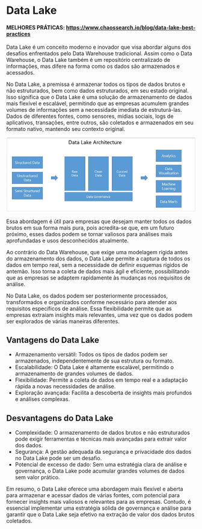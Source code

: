 # Data Lake

#### MELHORES PRÁTICAS: https://www.chaossearch.io/blog/data-lake-best-practices

Data Lake é um conceito moderno e inovador que visa abordar alguns dos desafios enfrentados pelo Data Warehouse tradicional. Assim como o Data Warehouse,
o Data Lake também é um repositório centralizado de informações, mas difere na forma como os dados são armazenados e acessados.

No Data Lake, a premissa é armazenar todos os tipos de dados brutos e não estruturados, bem como dados estruturados, em seu estado original.
Isso significa que o Data Lake é uma solução de armazenamento de dados mais flexível e escalável, permitindo que as empresas acumulem grandes
volumes de informações sem a necessidade imediata de estruturá-las. Dados de diferentes fontes, como sensores, mídias sociais, logs de aplicativos,
transações, entre outros, são coletados e armazenados em seu formato nativo, mantendo seu contexto original.

![Arquitetura Data Lake](../images/arquitetura_data_lake.png 'Arquitetura Data Lake')

Essa abordagem é útil para empresas que desejam manter todos os dados brutos em sua forma mais pura, pois acredita-se que, em um futuro próximo,
esses dados podem se tornar valiosos para análises mais aprofundadas e usos desconhecidos atualmente.

Ao contrário do Data Warehouse, que exige uma modelagem rígida antes do armazenamento dos dados, o Data Lake permite a captura de todos os dados em
tempo real, sem a necessidade de definir esquemas rígidos de antemão. Isso torna a coleta de dados mais ágil e eficiente, possibilitando que as
empresas se adaptem rapidamente às mudanças nos requisitos de análise.

No Data Lake, os dados podem ser posteriormente processados, transformados e organizados conforme necessário para atender aos requisitos específicos
de análise. Essa flexibilidade permite que as empresas extraiam insights mais relevantes, uma vez que os dados podem ser explorados de várias maneiras diferentes.

## Vantagens do Data Lake
  - Armazenamento versátil: Todos os tipos de dados podem ser armazenados, independentemente de sua estrutura ou formato.
  - Escalabilidade: O Data Lake é altamente escalável, permitindo o armazenamento de grandes volumes de dados.
  - Flexibilidade: Permite a coleta de dados em tempo real e a adaptação rápida a novas necessidades de análise.
  - Exploração avançada: Facilita a descoberta de insights mais profundos e análises complexas.

## Desvantagens do Data Lake
  - Complexidade: O armazenamento de dados brutos e não estruturados pode exigir ferramentas e técnicas mais avançadas para extrair valor dos dados.
  - Segurança: A gestão adequada da segurança e privacidade dos dados no Data Lake pode ser um desafio.
  - Potencial de excesso de dado: Sem uma estratégia clara de análise e governança, o Data Lake pode acumular grandes volumes de dados sem valor prático.

Em resumo, o Data Lake oferece uma abordagem mais flexível e aberta para armazenar e acessar dados de várias fontes, com potencial para fornecer insights mais valiosos e relevantes para as empresas. Contudo, é essencial implementar uma estratégia sólida de governança e análise para garantir que o Data Lake seja efetivo na extração de valor dos dados brutos coletados.
